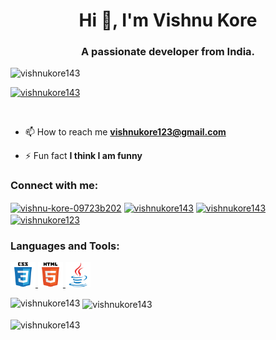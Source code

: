 <h1 align="center">Hi 👋, I'm Vishnu Kore</h1>
<h3 align="center">A passionate developer from India.</h3>

<p align="left"> <img src="https://komarev.com/ghpvc/?username=vishnukore143&label=Profile%20views&color=0e75b6&style=flat" alt="vishnukore143" /> </p>

<p align="left"> <a href="https://github.com/ryo-ma/github-profile-trophy"><img src="https://github-profile-trophy.vercel.app/?username=vishnukore143" alt="vishnukore143" /></a> </p>

<p align="left"> <a href="https://twitter.com/" target="blank"><img src="https://img.shields.io/twitter/follow/?logo=twitter&style=for-the-badge" alt="" /></a> </p>

- 📫 How to reach me **vishnukore123@gmail.com**

- ⚡ Fun fact **I think I am funny**

<h3 align="left">Connect with me:</h3>
<p align="left">
<a href="https://www.linkedin.com/in/vishnukore143/" target="blank"><img align="center" src="https://raw.githubusercontent.com/rahuldkjain/github-profile-readme-generator/master/src/images/icons/Social/linked-in-alt.svg" alt="vishnu-kore-09723b202" height="30" width="40" /></a>
<a href="https://fb.com/vishnukore143" target="blank"><img align="center" src="https://raw.githubusercontent.com/rahuldkjain/github-profile-readme-generator/master/src/images/icons/Social/facebook.svg" alt="vishnukore143" height="30" width="40" /></a>
<a href="https://instagram.com/vishnukore143" target="blank"><img align="center" src="https://raw.githubusercontent.com/rahuldkjain/github-profile-readme-generator/master/src/images/icons/Social/instagram.svg" alt="vishnukore143" height="30" width="40" /></a>
<a href="https://www.hackerrank.com/vishnukore123" target="blank"><img align="center" src="https://raw.githubusercontent.com/rahuldkjain/github-profile-readme-generator/master/src/images/icons/Social/hackerrank.svg" alt="vishnukore123" height="30" width="40" /></a>
</p>

<h3 align="left">Languages and Tools:</h3>
<p align="left">  <a href="https://www.w3schools.com/css/" target="_blank" rel="noreferrer"> <img src="https://raw.githubusercontent.com/devicons/devicon/master/icons/css3/css3-original-wordmark.svg" alt="css3" width="40" height="40"/> </a> <a href="https://www.w3.org/html/" target="_blank" rel="noreferrer"> <img src="https://raw.githubusercontent.com/devicons/devicon/master/icons/html5/html5-original-wordmark.svg" alt="html5" width="40" height="40"/> </a> <a href="https://www.java.com" target="_blank" rel="noreferrer"> <img src="https://raw.githubusercontent.com/devicons/devicon/master/icons/java/java-original.svg" alt="java" width="40" height="40"/> </a> </p>

<p><img align="left" src="https://github-readme-stats.vercel.app/api/top-langs?username=vishnukore143&show_icons=true&locale=en&layout=compact" alt="vishnukore143" /></p>

<p>&nbsp;<img align="center" src="https://github-readme-stats.vercel.app/api?username=vishnukore143&show_icons=true&locale=en" alt="vishnukore143" /></p>

<p><img align="center" src="https://github-readme-streak-stats.herokuapp.com/?user=vishnukore143&" alt="vishnukore143" /></p>
